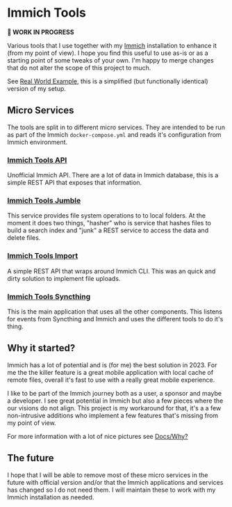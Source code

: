 # Immich Tools

**🚨 WORK IN PROGRESS**

Various tools that I use together with my [Immich](https://immich.app) installation to enhance it (from my point of view). I hope you find this useful to use as-is or as a starting point of some tweaks of your own. I'm happy to merge changes that do not alter the scope of this project to much.

See [Real World Example](docs/real-world-example.md), this is a simplified (but functionally identical) version of my setup.

## Micro Services

The tools are split in to different micro services. They are intended to be run as part of the Immich `docker-compose.yml` and reads it's configuration from Immich environment.

### [Immich Tools API](docs/api.md)

Unofficial Immich API. There are a lot of data in Immich database, this is a simple REST API that exposes that information.

### [Immich Tools Jumble](docs/jumble.md)

This service provides file system operations to to local folders. At the moment it does two things, "hasher" who is service that hashes files to build a search index and "junk" a REST service to access the data and delete files.

### [Immich Tools Import](docs/import.md)

A simple REST API that wraps around Immich CLI. This was an quick and dirty solution to implement file uploads.

### [Immich Tools Syncthing](docs/syncthing.md)

This is the main application that uses all the other components. This listens for events from Syncthing and Immich and uses the different tools to do it's thing.

## Why it started?

Immich has a lot of potential and is (for me) the best solution in 2023. For me the the killer feature is a great mobile application with local cache of remote files, overall it's fast to use with a really great mobile experience.

I like to be part of the Immich journey both as a user, a sponsor and maybe a developer. I see great potential in Immich but also a few pieces where the our visions do not align. This project is my workaround for that, it's a a few non-intrusive additions who implement a few features that's missing from my point of view.

For more information with a lot of nice pictures see [Docs/Why?](docs/why.md)

## The future

I hope that I will be able to remove most of these micro services in the future with official version and/or that the Immich applications and services has changed so I do not need them. I will maintain these to work with my Immich installation as needed.
